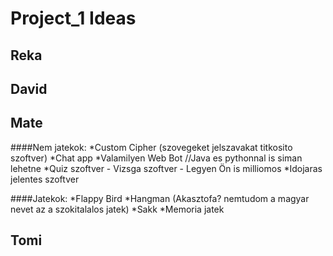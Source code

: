 # Project_1 Ideas

## Reka

## David

## Mate
####Nem jatekok:
*Custom Cipher (szovegeket jelszavakat titkosito szoftver)
*Chat app
*Valamilyen Web Bot //Java es pythonnal is siman lehetne
*Quiz szoftver - Vizsga szoftver - Legyen Ön is milliomos
*Idojaras jelentes szoftver

####Jatekok:
*Flappy Bird
*Hangman (Akasztofa? nemtudom a magyar nevet az a szokitalalos jatek)
*Sakk
*Memoria jatek

## Tomi
